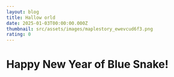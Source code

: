 ```yaml
---
layout: blog
title: Hallow orld
date: 2025-01-03T00:00:00.000Z
thumbnail: src/assets/images/maplestory_ewevcud6f3.png
rating: 0
---
```

# Happy New Year of Blue Snake!
